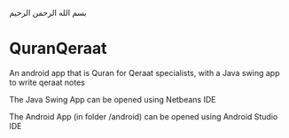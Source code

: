 بسم الله الرحمن الرحيم
# QuranQeraat
An android app that is Quran for Qeraat specialists, with a Java swing app to write qeraat notes

The Java Swing App can be opened using Netbeans IDE

The Android App (in folder /android) can be opened using Android Studio IDE
